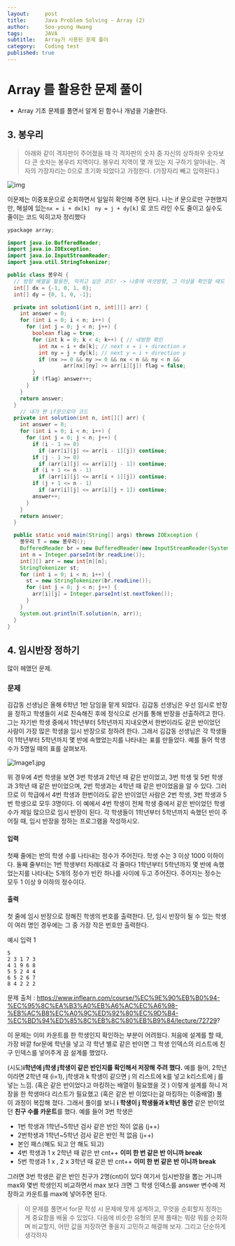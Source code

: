 ```yaml
---
layout:     post
title:      Java Problem Solving - Array (2)
author:     Soo-young Hwang
tags: 		JAVA
subtitle:  	Array가 사용된 문제 풀이
category:   Coding test
published: true
---
```


# Array 를 활용한 문제 풀이

- Array 기초 문제를 풀면서 알게 된 함수나 개념을 기술한다.


## 3. 봉우리

> 아래와 같이 격자판이 주어졌을 때 각 격자판의 숫자 중 자신의 상하좌우 숫자보다 큰 숫자는 봉우리 지역이다.
> 봉우리 지역이 몇 개 있는 지 구하기 알아내는. 격자의 가장자리는 0으로 초기화 되었다고 가정한다. (가장자리 빼고 입력된다.)

![img](https://cote.inflearn.com/public/upload/d0a3fd4667.jpg)

이문제는 이중포문으로 순회하면서 일일히 확인해 주면 된다.
나는 if 문으로만 구현했지만,
해설에 있는`nx = i + dx[k] ` `ny = j + dy[k]` 로 코드 라인 수도 줄이고 실수도 줄이는 코드 익히고자 정리했다

```java
ypackage array;

import java.io.BufferedReader;
import java.io.IOException;
import java.io.InputStreamReader;
import java.util.StringTokenizer;

public class 봉우리 {
  // 방향 배열을 활용한, 익히고 싶은 코드! -> 나중에 여섯방향, 그 이상을 확인할 때도 편하다
  int[] dx = {-1, 0, 1, 0};
  int[] dy = {0, 1, 0, -1};

  private int solution1(int n, int[][] arr) {
    int answer = 0;
    for (int i = 0; i < n; i++) {
      for (int j = 0; j < n; j++) {
        boolean flag = true;
        for (int k = 0; k < 4; k++) { // 네방향 확인
          int nx = i + dx[k]; // next x = i + direction x
          int ny = j + dy[k]; // next y = i + direction y
          if (nx >= 0 && ny >= 0 && nx < n && ny < n &&
                  arr[nx][ny] >= arr[i][j]) flag = false;
        }
        if (flag) answer++;
      }
    }
    return answer;
  }
	// 내가 짠 if문으로마 코드
  private int solution(int n, int[][] arr) {
    int answer = 0;
    for (int i = 0; i < n; i++) {
      for (int j = 0; j < n; j++) {
        if (i - 1 >= 0)
          if (arr[i][j] <= arr[i - 1][j]) continue;
        if (j - 1 >= 0)
          if (arr[i][j] <= arr[i][j - 1]) continue;
        if (i + 1 <= n - 1)
          if (arr[i][j] <= arr[i + 1][j]) continue;
        if (j + 1 <= n - 1)
          if (arr[i][j] <= arr[i][j + 1]) continue;
        answer++;
      }
    }
    return answer;
  }

  public static void main(String[] args) throws IOException {
    봉우리 T = new 봉우리();
    BufferedReader br = new BufferedReader(new InputStreamReader(System.in));
    int n = Integer.parseInt(br.readLine());
    int[][] arr = new int[n][n];
    StringTokenizer st;
    for (int i = 0; i < n; i++) {
      st = new StringTokenizer(br.readLine());
      for (int j = 0; j < n; j++) {
        arr[i][j] = Integer.parseInt(st.nextToken());
      }
    }
    System.out.println(T.solution(n, arr));
  }
}

```



## 4. 임시반장 정하기

많이 헤맸던 문제.

### 문제

김갑동 선생님은 올해 6학년 1반 담임을 맡게 되었다.
김갑동 선생님은 우선 임시로 반장을 정하고 학생들이 서로 친숙해진 후에 정식으로 선거를 통해 반장을 선출하려고 한다.
그는 자기반 학생 중에서 1학년부터 5학년까지 지내오면서 한번이라도 같은 반이었던 사람이 가장 많은 학생을 임시 반장으로 정하려 한다.
그래서 김갑동 선생님은 각 학생들이 1학년부터 5학년까지 몇 반에 속했었는지를 나타내는 표를 만들었다.
예를 들어 학생 수가 5명일 때의 표를 살펴보자.

![Image1.jpg](https://cote.inflearn.com/public/upload/f8a83920ca.jpg)

위 경우에 4번 학생을 보면 3번 학생과 2학년 때 같은 반이었고, 3번 학생 및 5번 학생과 3학년 때 같은 반이었으며,
2번 학생과는 4학년 때 같은 반이었음을 알 수 있다. 그러므로 이 학급에서 4번 학생과 한번이라도
같은 반이었던 사람은 2번 학생, 3번 학생과 5번 학생으로 모두 3명이다.
이 예에서 4번 학생이 전체 학생 중에서 같은 반이었던 학생 수가 제일 많으므로 임시 반장이 된다.
각 학생들이 1학년부터 5학년까지 속했던 반이 주어질 때, 임시 반장을 정하는 프로그램을 작성하시오.

#### 입력

첫째 줄에는 반의 학생 수를 나타내는 정수가 주어진다. 학생 수는 3 이상 1000 이하이다.
둘째 줄부터는 1번 학생부터 차례대로 각 줄마다 1학년부터 5학년까지 몇 반에 속했었는지를 나타내는 5개의 정수가 빈칸 하나를 사이에 두고 주어진다.
주어지는 정수는 모두 1 이상 9 이하의 정수이다.

#### 출력

첫 줄에 임시 반장으로 정해진 학생의 번호를 출력한다.
단, 임시 반장이 될 수 있는 학생이 여러 명인 경우에는 그 중 가장 작은 번호만 출력한다.



예시 입력 1

```
5
2 3 1 7 3
4 1 9 6 8
5 5 2 4 4
6 5 2 6 7
8 4 2 2 2
```

문제 출처 : https://www.inflearn.com/course/%EC%9E%90%EB%B0%94-%EC%95%8C%EA%B3%A0%EB%A6%AC%EC%A6%98-%EB%AC%B8%EC%A0%9C%ED%92%80%EC%9D%B4-%EC%BD%94%ED%85%8C%EB%8C%80%EB%B9%84/lecture/72729?



이 문제는 이미 카운트를 한 학생인지 확인하는 부분이 어려웠다.
처음에 설계를 할 때, 가장 바깥 for문에 학년을 넣고 각 학년 별로 같은 반이면
그 학생 인덱스의 리스트에 친구 인덱스를 넣어주게 끔 설계를 했었다.

(시도)**i학년에 j학생 j학생이 같은 반인지를 확인해서 저장해 주려 했다.**
예를 들어, 2학년이라면 2학년 때  (i=1), j학생과 k 학생이 같으면 j 의 리스트에 k를 넣고 k리스트에 j 를 넣는 느낌. (혹은 같은 반이었다고 마킹하는 배열이 필요했을 것 )
이렇게 설계를 하니 저장을 한 학생마다 리스트가 필요했고 (혹은 같은 반 이었다는걸 마킹하는 이중배열) 풀이 과정이 복잡해 졌다.
그래서 풀이를 보니 **i 학생이 j 학생들과 k학년 동안** 같은 반이었던 **친구 수를 카운트**를 했다.
예를 들어 3번 학생은

- 1번 학생과 1학년~5학년 검사 같은 반인 적이 없음 (j++)
- 2번학생과 1학년~5학년 검사  같은 반인 적 없음 (j++)
- 본인 패스(해도 되고 안 해도 되고)
- 4번 학생과 1 x 2학년 때 같은 반 cnt++  **이미 한 번 같은 반 이니까 break**
- 5번 학생과 1 x , 2 x 3학년 때 같은 반 cnt++ **이미 한 번 같은 반 이니까 break**

그러면 3번 학생은 같은 반인 친구가 2명(cnt)이 있다
여기서 임시반장을 뽑는 거니까 max와 몇번 학생인지 비교하면서 max 보다 크면 그 학생 인덱스를 answer 변수에 저장하고 카운트를 max에 넣어주면 된다.


> 이 문제를 풀면서 for문 작성 시 문제에 맞게 설계하고, 무엇을 순회할지 정하는게 중요함을 배울 수 있었다.
> 다음에 비슷한 유형의 문제 풀때는 뭐랑 뭐를 순회하며 비교할지, 어떤 값을 저장하면 좋을지 고민하고 해결해 보자.
> 그리고 단순하게 생각하자

